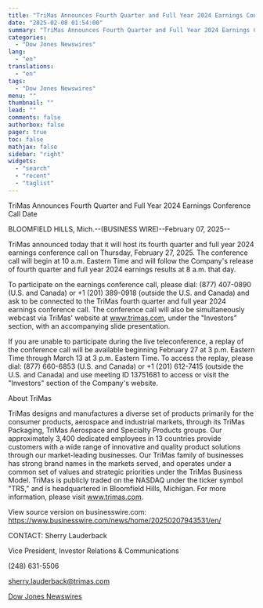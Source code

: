 ```yaml
---
title: "TriMas Announces Fourth Quarter and Full Year 2024 Earnings Conference Call Date"
date: "2025-02-08 01:54:00"
summary: "TriMas Announces Fourth Quarter and Full Year 2024 Earnings Conference Call DateBLOOMFIELD HILLS, Mich.--(BUSINESS WIRE)--February 07, 2025--TriMas announced today that it will host its fourth quarter and full year 2024 earnings conference call on Thursday, February 27, 2025. The conference call will begin at 10 a.m. Eastern Time and will..."
categories:
  - "Dow Jones Newswires"
lang:
  - "en"
translations:
  - "en"
tags:
  - "Dow Jones Newswires"
menu: ""
thumbnail: ""
lead: ""
comments: false
authorbox: false
pager: true
toc: false
mathjax: false
sidebar: "right"
widgets:
  - "search"
  - "recent"
  - "taglist"
---
```


TriMas Announces Fourth Quarter and Full Year 2024 Earnings Conference Call Date

BLOOMFIELD HILLS, Mich.--(BUSINESS WIRE)--February 07, 2025--

TriMas announced today that it will host its fourth quarter and full year 2024 earnings conference call on Thursday, February 27, 2025. The conference call will begin at 10 a.m. Eastern Time and will follow the Company's release of fourth quarter and full year 2024 earnings results at 8 a.m. that day.

To participate on the earnings conference call, please dial: (877) 407-0890 (U.S. and Canada) or +1 (201) 389-0918 (outside the U.S. and Canada) and ask to be connected to the TriMas fourth quarter and full year 2024 earnings conference call. The conference call will also be simultaneously webcast via TriMas' website at www.trimas.com, under the "Investors" section, with an accompanying slide presentation.

If you are unable to participate during the live teleconference, a replay of the conference call will be available beginning February 27 at 3 p.m. Eastern Time through March 13 at 3 p.m. Eastern Time. To access the replay, please dial: (877) 660-6853 (U.S. and Canada) or +1 (201) 612-7415 (outside the U.S. and Canada) and use meeting ID 13751681 to access or visit the "Investors" section of the Company's website.

About TriMas

TriMas designs and manufactures a diverse set of products primarily for the consumer products, aerospace and industrial markets, through its TriMas Packaging, TriMas Aerospace and Specialty Products groups. Our approximately 3,400 dedicated employees in 13 countries provide customers with a wide range of innovative and quality product solutions through our market-leading businesses. Our TriMas family of businesses has strong brand names in the markets served, and operates under a common set of values and strategic priorities under the TriMas Business Model. TriMas is publicly traded on the NASDAQ under the ticker symbol "TRS," and is headquartered in Bloomfield Hills, Michigan. For more information, please visit www.trimas.com.

View source version on businesswire.com: https://www.businesswire.com/news/home/20250207943531/en/

CONTACT: Sherry Lauderback

Vice President, Investor Relations & Communications

(248) 631-5506

sherry.lauderback@trimas.com

[Dow Jones Newswires](https://www.tradingview.com/news/DJN_DN20250207008839:0/)
